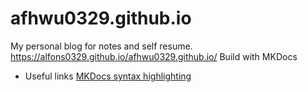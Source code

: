 # afhwu0329.github.io
My personal blog for notes and self resume.
https://alfons0329.github.io/afhwu0329.github.io/
Build with MKDocs
* Useful links
[MKDocs syntax highlighting](https://support.codebasehq.com/articles/tips-tricks/syntax-highlighting-in-markdown)
